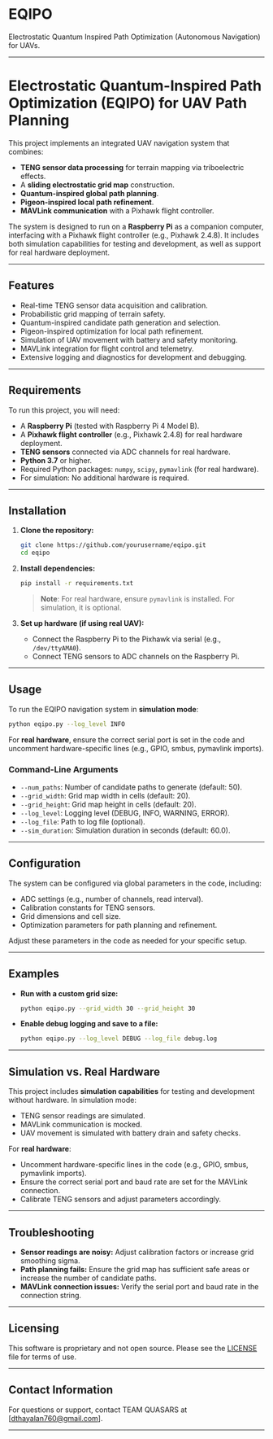 # EQIPO
Electrostatic Quantum Inspired Path Optimization (Autonomous Navigation) for UAVs.

---

# Electrostatic Quantum-Inspired Path Optimization (EQIPO) for UAV Path Planning

This project implements an integrated UAV navigation system that combines:

- **TENG sensor data processing** for terrain mapping via triboelectric effects.
- A **sliding electrostatic grid map** construction.
- **Quantum-inspired global path planning**.
- **Pigeon-inspired local path refinement**.
- **MAVLink communication** with a Pixhawk flight controller.

The system is designed to run on a **Raspberry Pi** as a companion computer, interfacing with a Pixhawk flight controller (e.g., Pixhawk 2.4.8). It includes both simulation capabilities for testing and development, as well as support for real hardware deployment.

---

## Features

- Real-time TENG sensor data acquisition and calibration.
- Probabilistic grid mapping of terrain safety.
- Quantum-inspired candidate path generation and selection.
- Pigeon-inspired optimization for local path refinement.
- Simulation of UAV movement with battery and safety monitoring.
- MAVLink integration for flight control and telemetry.
- Extensive logging and diagnostics for development and debugging.

---

## Requirements

To run this project, you will need:

- A **Raspberry Pi** (tested with Raspberry Pi 4 Model B).
- A **Pixhawk flight controller** (e.g., Pixhawk 2.4.8) for real hardware deployment.
- **TENG sensors** connected via ADC channels for real hardware.
- **Python 3.7** or higher.
- Required Python packages: `numpy`, `scipy`, `pymavlink` (for real hardware).
- For simulation: No additional hardware is required.

---

## Installation

1. **Clone the repository:**

   ```bash
   git clone https://github.com/yourusername/eqipo.git
   cd eqipo
   ```

2. **Install dependencies:**

   ```bash
   pip install -r requirements.txt
   ```

   > **Note**: For real hardware, ensure `pymavlink` is installed. For simulation, it is optional.

3. **Set up hardware (if using real UAV):**

   - Connect the Raspberry Pi to the Pixhawk via serial (e.g., `/dev/ttyAMA0`).
   - Connect TENG sensors to ADC channels on the Raspberry Pi.

---

## Usage

To run the EQIPO navigation system in **simulation mode**:

```bash
python eqipo.py --log_level INFO
```

For **real hardware**, ensure the correct serial port is set in the code and uncomment hardware-specific lines (e.g., GPIO, smbus, pymavlink imports).

### Command-Line Arguments

- `--num_paths`: Number of candidate paths to generate (default: 50).
- `--grid_width`: Grid map width in cells (default: 20).
- `--grid_height`: Grid map height in cells (default: 20).
- `--log_level`: Logging level (DEBUG, INFO, WARNING, ERROR).
- `--log_file`: Path to log file (optional).
- `--sim_duration`: Simulation duration in seconds (default: 60.0).

---

## Configuration

The system can be configured via global parameters in the code, including:

- ADC settings (e.g., number of channels, read interval).
- Calibration constants for TENG sensors.
- Grid dimensions and cell size.
- Optimization parameters for path planning and refinement.

Adjust these parameters in the code as needed for your specific setup.

---

## Examples

- **Run with a custom grid size:**

  ```bash
  python eqipo.py --grid_width 30 --grid_height 30
  ```

- **Enable debug logging and save to a file:**

  ```bash
  python eqipo.py --log_level DEBUG --log_file debug.log
  ```

---

## Simulation vs. Real Hardware

This project includes **simulation capabilities** for testing and development without hardware. In simulation mode:

- TENG sensor readings are simulated.
- MAVLink communication is mocked.
- UAV movement is simulated with battery drain and safety checks.

For **real hardware**:

- Uncomment hardware-specific lines in the code (e.g., GPIO, smbus, pymavlink imports).
- Ensure the correct serial port and baud rate are set for the MAVLink connection.
- Calibrate TENG sensors and adjust parameters accordingly.

---

## Troubleshooting

- **Sensor readings are noisy:** Adjust calibration factors or increase grid smoothing sigma.
- **Path planning fails:** Ensure the grid map has sufficient safe areas or increase the number of candidate paths.
- **MAVLink connection issues:** Verify the serial port and baud rate in the connection string.

---
## Licensing
This software is proprietary and not open source. Please see the [LICENSE](LICENSE) file for terms of use.

---

## Contact Information

For questions or support, contact TEAM QUASARS at [dthayalan760@gmail.com].

---
